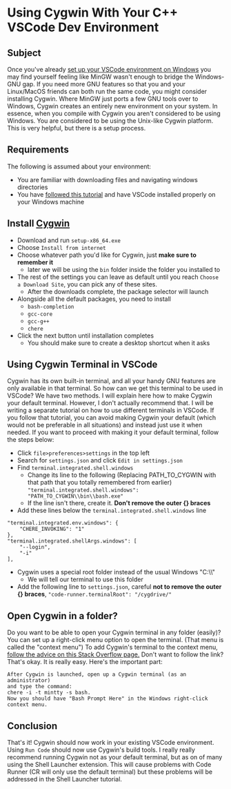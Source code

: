 # Using Cygwin With Your C++ VSCode Dev Environment

## Subject
Once you've already [set up your VSCode environment on Windows](https://github.com/jeremyglebe/dev_tool_tutorials/tree/master/win_vsc) you may find
yourself feeling like MinGW wasn't enough to bridge the Windows-GNU gap. If you
need more GNU features so that you and your Linux/MacOS friends can both run
the same code, you might consider installing Cygwin. Where MinGW just ports a
few GNU tools over to Windows, Cygwin creates an entirely new environment on
your system. In essence, when you compile with Cygwin you aren't considered to
be using Windows. You are considered to be using the Unix-like Cygwin platform.
This is very helpful, but there is a setup process.

## Requirements
The following is assumed about your environment:
* You are familiar with downloading files and navigating windows directories
* You have [followed this tutorial](https://github.com/jeremyglebe/dev_tool_tutorials/tree/master/win_vsc) and have VSCode installed properly on your Windows machine

## Install [Cygwin](https://cygwin.com/install.html)
* Download and run `setup-x86_64.exe`
* Choose `Install from internet`
* Choose whatever path you'd like for Cygwin, just **make sure to remember it**
    * later we will be using the `bin` folder inside the folder you installed to
* The rest of the settings you can leave as default until you reach `Choose a Download Site`, you can pick any of these sites.
    * After the downloads complete, the package selector will launch
* Alongside all the default packages, you need to install
    * `bash-completion`
    * `gcc-core`
    * `gcc-g++`
    * `chere`
* Click the next button until installation completes
    * You should make sure to create a desktop shortcut when it asks

## Using Cygwin Terminal in VSCode
Cygwin has its own built-in terminal, and all your handy GNU features are only
available in that terminal. So how can we get this terminal to be used in
VSCode? We have two methods. I will explain here how to make Cygwin your
default terminal. However, I don't actually recommend that. I will be writing
a separate tutorial on how to use different terminals in VSCode. If you follow
that tutorial, you can avoid making Cygwin your default (which would not be
preferable in all situations) and instead just use it when needed. If you want
to proceed with making it your default terminal, follow the steps below:
* Click `file>preferences>settings` in the top left
* Search for `settings.json` and click `Edit in settings.json`
* Find `terminal.integrated.shell.windows`
    * Change its line to the following (Replacing PATH_TO_CYGWIN with that path that you totally remembered from earlier)
    `"terminal.integrated.shell.windows": "PATH_TO_CYGWIN\\bin\\bash.exe"`
    * If the line isn't there, create it. **Don't remove the outer {} braces**
* Add these lines below the `terminal.integrated.shell.windows` line
```
"terminal.integrated.env.windows": {
    "CHERE_INVOKING": "1"
},
"terminal.integrated.shellArgs.windows": [
    "--login",
    "-i"
],
```
* Cygwin uses a special root folder instead of the usual Windows "C:\\\\"
    * We will tell our terminal to use this folder
* Add the following line to `settings.json`, careful **not to remove the outer {} braces**,
`"code-runner.terminalRoot": "/cygdrive/"`

## Open Cygwin in a folder?
Do you want to be able to open your Cygwin terminal in any folder (easily)?
You can set up a right-click menu option to open the terminal. (That menu is
called the "context menu") To add Cygwin's terminal to the context menu, [follow
the advice on this Stack Overflow page.](https://stackoverflow.com/questions/9637601/open-cygwin-at-a-specific-folder) Don't want to follow the link? That's
okay. It is really easy. Here's the important part:
```
After Cygwin is launched, open up a Cygwin terminal (as an administrator)
and type the command:
chere -i -t mintty -s bash.
Now you should have "Bash Prompt Here" in the Windows right-click context menu.
```

## Conclusion
That's it! Cygwin should now work in your existing VSCode environment. Using
`Run Code` should now use Cygwin's build tools.
I really really recommend running Cygwin not as your default terminal, but as
on of many using the Shell Launcher extension. This will cause problems with
Code Runner (CR will only use the default terminal) but these problems will
be addressed in the Shell Launcher tutorial.